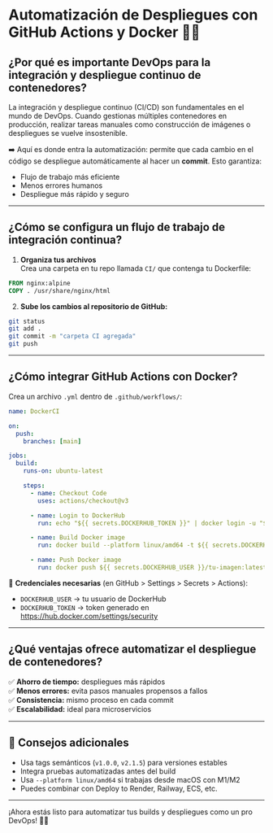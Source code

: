 
# Automatización de Despliegues con GitHub Actions y Docker 🚀🐳

## ¿Por qué es importante DevOps para la integración y despliegue continuo de contenedores?

La integración y despliegue continuo (CI/CD) son fundamentales en el mundo de DevOps. Cuando gestionas múltiples contenedores en producción, realizar tareas manuales como construcción de imágenes o despliegues se vuelve insostenible.

➡️ Aquí es donde entra la automatización: permite que cada cambio en el código se despliegue automáticamente al hacer un **commit**. Esto garantiza:

- Flujo de trabajo más eficiente
- Menos errores humanos
- Despliegue más rápido y seguro

---

## ¿Cómo se configura un flujo de trabajo de integración continua?

1. **Organiza tus archivos**  
   Crea una carpeta en tu repo llamada `CI/` que contenga tu Dockerfile:

```Dockerfile
FROM nginx:alpine
COPY . /usr/share/nginx/html
```

2. **Sube los cambios al repositorio de GitHub:**

```bash
git status
git add .
git commit -m "carpeta CI agregada"
git push
```

---

## ¿Cómo integrar GitHub Actions con Docker?

Crea un archivo `.yml` dentro de `.github/workflows/`:

```yaml
name: DockerCI

on:
  push:
    branches: [main]

jobs:
  build:
    runs-on: ubuntu-latest

    steps:
      - name: Checkout Code
        uses: actions/checkout@v3

      - name: Login to DockerHub
        run: echo "${{ secrets.DOCKERHUB_TOKEN }}" | docker login -u "${{ secrets.DOCKERHUB_USER }}" --password-stdin

      - name: Build Docker image
        run: docker build --platform linux/amd64 -t ${{ secrets.DOCKERHUB_USER }}/tu-imagen:latest .

      - name: Push Docker image
        run: docker push ${{ secrets.DOCKERHUB_USER }}/tu-imagen:latest
```

🔐 **Credenciales necesarias** (en GitHub > Settings > Secrets > Actions):
- `DOCKERHUB_USER` → tu usuario de DockerHub
- `DOCKERHUB_TOKEN` → token generado en https://hub.docker.com/settings/security

---

## ¿Qué ventajas ofrece automatizar el despliegue de contenedores?

✅ **Ahorro de tiempo:** despliegues más rápidos  
✅ **Menos errores:** evita pasos manuales propensos a fallos  
✅ **Consistencia:** mismo proceso en cada commit  
✅ **Escalabilidad:** ideal para microservicios

---

## 🌟 Consejos adicionales

- Usa tags semánticos (`v1.0.0`, `v2.1.5`) para versiones estables
- Integra pruebas automatizadas antes del build
- Usa `--platform linux/amd64` si trabajas desde macOS con M1/M2
- Puedes combinar con Deploy to Render, Railway, ECS, etc.

---

¡Ahora estás listo para automatizar tus builds y despliegues como un pro DevOps! 🔧🤖
